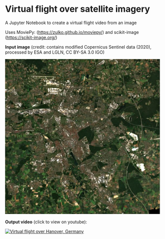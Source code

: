 # Virtual flight over satellite imagery
A Jupyter Notebook to create a virtual flight video from an image

Uses MoviePy: (https://zulko.github.io/moviepy/) and scikit-image (https://scikit-image.org/)


**Input image** (credit: contains modified Copernicus Sentinel data (2020), processed by ESA and LGLN, CC BY-SA 3.0 IGO)

![alt text](https://github.com/BostelmannLGLN/Virtual-flight-over-image/blob/master/Landeshauptstadt_Hannover_20200623_10.jpg?raw=true)

**Output video** (click to view on youtube):

[![Virtual flight over Hanover, Germany](https://img.youtube.com/vi/zQrDcfjeRMQ/0.jpg)](https://www.youtube.com/watch?v=zQrDcfjeRMQ)
